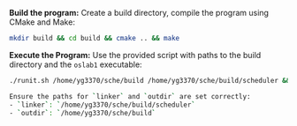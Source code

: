  **Build the program:**
   Create a build directory, compile the program using CMake and Make:
   ```bash
   mkdir build && cd build && cmake .. && make
   ```
  
 **Execute the Program:**
   Use the provided script with paths to the build directory and the `oslab1` executable:
   ```bash
 ./runit.sh /home/yg3370/sche/build /home/yg3370/sche/build/scheduler && ./gradeit.sh /home/yg3370/sche/build .    ```

   Ensure the paths for `linker` and `outdir` are set correctly:
   - `linker`: `/home/yg3370/sche/build/scheduler`
   - `outdir`: `/home/yg3370/sche/build`
